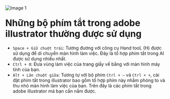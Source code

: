 <img src="https://count-viewer.vercel.app//api/blog/view?url=https://creatipath.github.io/illustrator-short/section1.html" alt="Image 1" style="float: left">


# Những bộ phím tắt trong adobe illustrator thường được sử dụng
- `Space + Giữ chuột trái`: Tương đương với công cụ Hand tooL (H) được sử dụng để di chuyển màn hình làm việc. Đây là tổ hợp phím tắt trong AI được sử dụng nhiều nhất.
- `Ctrl + 0`: Đưa vùng làm việc của trang giấy về bằng với màn hình máy tính của bạn.
- `Alt + Lăn chuột giữa`: Tương tự với bộ phím `Ctrl + –` và `Ctrl + +`, cài đặt phím tắt trong illustrator bao gồm tổ hợp phím này nhằm phóng to và thu nhỏ màn hình làm việc của bạn. Trên đây là các phím tắt trong adobe illustrator mà bạn cần nắm được.
